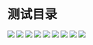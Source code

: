 # 测试目录
![](http://ydrimg.oss-cn-hangzhou.aliyuncs.com/test/20141129230741905207728978)
![](http://g.tbcdn.cn/aliyun/console/1.2.20/styles/images/toinstlist.png)
![](http://ydrimg.oss-cn-hangzhou.aliyuncs.com/test/20141130002405346407034865)
![](http://s.ydr.me/test/QQ20140925-1@2x.png)
![](http://s-ydr-me.oss-cn-hangzhou.aliyuncs.com/test/QQ20140925-1@2x.png)
![](http://s.ydr.me/test/ydr.png)
![](http://s-ydr-me.oss-cn-hangzhou.aliyuncs.com/test/ydr.png)
![](http://s.ydr.me/test/geren@2x.png)
![](http://s-ydr-me.oss-cn-hangzhou.aliyuncs.com/test/geren@2x.png)
